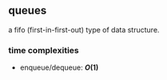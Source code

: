 ## queues
a fifo (first-in-first-out) type of data structure.

### time complexities
- enqueue/dequeue: **$O(1)$**